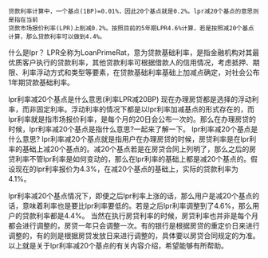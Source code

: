 

    贷款利率计算中，一个基点(1BP)=0.01%，因此20个基点就是0.2%。lpr减20个基点的意思则是指在当前
    贷款市场报价利率(LPR)上削减0.2%。按照目前的5年期LPR4.6%计算，若是按照减20个基点计算，那么贷款利率可以做到4.4%。

什么是lpr？
LPR全称为LoanPrimeRat，意为贷款基础利率，是指金融机构对其最优质客户执行的贷款利率，其他贷款利率可根据借款人的信用情况，考虑抵押、期限、利率浮动方式和类型等要素，在贷款基础利率基础上加减点确定，对社会公布1年期贷款基础利率。


lpr利率减20个基点是什么意思(利率LPR减20BP)
现在办理房贷都是选择的浮动利率，而非固定利率。浮动利率的情况下都是以lpr利率加减基点的形式存在的，而lpr利率就是指市场报价利率，是每个月的20日会公布一次的。那么在办理房贷的时候，lpr利率减20个基点是指什么意思?一起来了解一下。
lpr利率减20个基点是什么意思?
lpr利率减20个基点就是指用户在办理房贷的时候，房贷利率是在lpr利率的基础上减20个基点的。减20个基点若是在房贷合同上列明了，那么之后的房贷利率不管lpr利率是如何变动的，那么在lpr利率的基础上都是减20个基点的。假设现在的lpr利率报价为4.3%，在减20个基点的基础上，实际的贷款利率为4.1%。

lpr利率减20个基点情况下，即便之后lpr利率上涨的话，那么用户是减20个基点的话，意味着利率也是要比lpr利率要低的。若是之后lpr利率调整到了4.6%，那么用户的贷款利率都是4.4%。
当然在执行房贷利率的时候，房贷利率也并非是每个月都会进行调整的，房贷一年只会调整一次。有的银行是根据房贷的重定价日来进行调整的，有的则是根据房贷发放日来进行调整的，具体要以房贷合同规定的为准。
以上就是关于lpr利率减20个基点的有关内容介绍，希望能够有所帮助。




